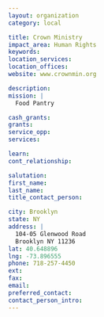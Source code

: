 ```yaml
---
layout: organization
category: local

title: Crown Ministry
impact_area: Human Rights
keywords: 
location_services: 
location_offices: 
website: www.crownmin.org

description: 
mission: |
  Food Pantry

cash_grants: 
grants: 
service_opp: 
services: 

learn: 
cont_relationship: 

salutation: 
first_name: 
last_name: 
title_contact_person: 

city: Brooklyn
state: NY
address: |
  104-05 Glenwood Road  
  Brooklyn NY 11236
lat: 40.648896
lng: -73.896555
phone: 718-257-4450
ext: 
fax: 
email: 
preferred_contact: 
contact_person_intro: 
---
```

